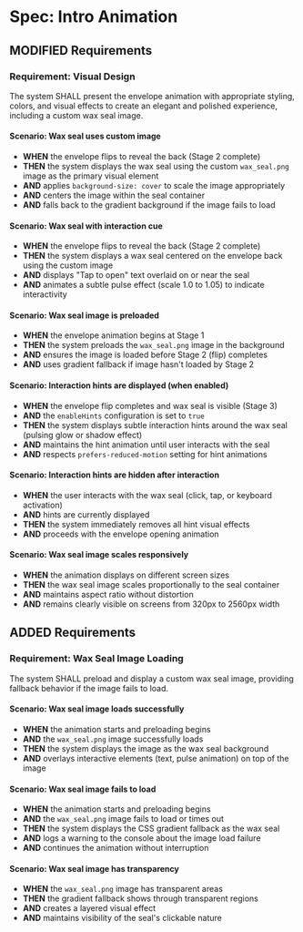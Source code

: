 # Spec: Intro Animation

## MODIFIED Requirements

### Requirement: Visual Design
The system SHALL present the envelope animation with appropriate styling, colors, and visual effects to create an elegant and polished experience, including a custom wax seal image.

#### Scenario: Wax seal uses custom image
- **WHEN** the envelope flips to reveal the back (Stage 2 complete)
- **THEN** the system displays the wax seal using the custom `wax_seal.png` image as the primary visual element
- **AND** applies `background-size: cover` to scale the image appropriately
- **AND** centers the image within the seal container
- **AND** falls back to the gradient background if the image fails to load

#### Scenario: Wax seal with interaction cue
- **WHEN** the envelope flips to reveal the back (Stage 2 complete)
- **THEN** the system displays a wax seal centered on the envelope back using the custom image
- **AND** displays "Tap to open" text overlaid on or near the seal
- **AND** animates a subtle pulse effect (scale 1.0 to 1.05) to indicate interactivity

#### Scenario: Wax seal image is preloaded
- **WHEN** the envelope animation begins at Stage 1
- **THEN** the system preloads the `wax_seal.png` image in the background
- **AND** ensures the image is loaded before Stage 2 (flip) completes
- **AND** uses gradient fallback if image hasn't loaded by Stage 2

#### Scenario: Interaction hints are displayed (when enabled)
- **WHEN** the envelope flip completes and wax seal is visible (Stage 3)
- **AND** the `enableHints` configuration is set to `true`
- **THEN** the system displays subtle interaction hints around the wax seal (pulsing glow or shadow effect)
- **AND** maintains the hint animation until user interacts with the seal
- **AND** respects `prefers-reduced-motion` setting for hint animations

#### Scenario: Interaction hints are hidden after interaction
- **WHEN** the user interacts with the wax seal (click, tap, or keyboard activation)
- **AND** hints are currently displayed
- **THEN** the system immediately removes all hint visual effects
- **AND** proceeds with the envelope opening animation

#### Scenario: Wax seal image scales responsively
- **WHEN** the animation displays on different screen sizes
- **THEN** the wax seal image scales proportionally to the seal container
- **AND** maintains aspect ratio without distortion
- **AND** remains clearly visible on screens from 320px to 2560px width

## ADDED Requirements

### Requirement: Wax Seal Image Loading
The system SHALL preload and display a custom wax seal image, providing fallback behavior if the image fails to load.

#### Scenario: Wax seal image loads successfully
- **WHEN** the animation starts and preloading begins
- **AND** the `wax_seal.png` image successfully loads
- **THEN** the system displays the image as the wax seal background
- **AND** overlays interactive elements (text, pulse animation) on top of the image

#### Scenario: Wax seal image fails to load
- **WHEN** the animation starts and preloading begins
- **AND** the `wax_seal.png` image fails to load or times out
- **THEN** the system displays the CSS gradient fallback as the wax seal
- **AND** logs a warning to the console about the image load failure
- **AND** continues the animation without interruption

#### Scenario: Wax seal image has transparency
- **WHEN** the `wax_seal.png` image has transparent areas
- **THEN** the gradient fallback shows through transparent regions
- **AND** creates a layered visual effect
- **AND** maintains visibility of the seal's clickable nature
